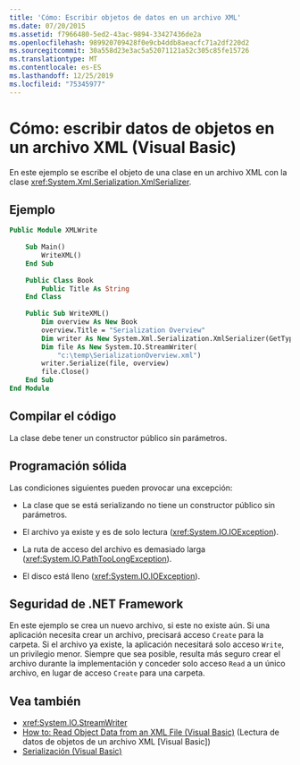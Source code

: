 ```yaml
---
title: 'Cómo: Escribir objetos de datos en un archivo XML'
ms.date: 07/20/2015
ms.assetid: f7966480-5ed2-43ac-9894-33427436de2a
ms.openlocfilehash: 989920709428f0e9cb4ddb8aeacfc71a2df220d2
ms.sourcegitcommit: 30a558d23e3ac5a52071121a52c305c85fe15726
ms.translationtype: MT
ms.contentlocale: es-ES
ms.lasthandoff: 12/25/2019
ms.locfileid: "75345977"
---
```

# <a name="how-to-write-object-data-to-an-xml-file-visual-basic"></a>Cómo: escribir datos de objetos en un archivo XML (Visual Basic)
En este ejemplo se escribe el objeto de una clase en un archivo XML con la clase <xref:System.Xml.Serialization.XmlSerializer>.  
  
## <a name="example"></a>Ejemplo  
  
```vb  
Public Module XMLWrite  
  
    Sub Main()  
        WriteXML()  
    End Sub  
  
    Public Class Book  
        Public Title As String  
    End Class  
  
    Public Sub WriteXML()  
        Dim overview As New Book  
        overview.Title = "Serialization Overview"  
        Dim writer As New System.Xml.Serialization.XmlSerializer(GetType(Book))  
        Dim file As New System.IO.StreamWriter(  
            "c:\temp\SerializationOverview.xml")  
        writer.Serialize(file, overview)  
        file.Close()  
    End Sub  
End Module  
```  
  
## <a name="compile-the-code"></a>Compilar el código  
 La clase debe tener un constructor público sin parámetros.  
  
## <a name="robust-programming"></a>Programación sólida  
 Las condiciones siguientes pueden provocar una excepción:  
  
- La clase que se está serializando no tiene un constructor público sin parámetros.  
  
- El archivo ya existe y es de solo lectura (<xref:System.IO.IOException>).  
  
- La ruta de acceso del archivo es demasiado larga (<xref:System.IO.PathTooLongException>).  
  
- El disco está lleno (<xref:System.IO.IOException>).  
  
## <a name="net-framework-security"></a>Seguridad de .NET Framework  
 En este ejemplo se crea un nuevo archivo, si este no existe aún. Si una aplicación necesita crear un archivo, precisará acceso `Create` para la carpeta. Si el archivo ya existe, la aplicación necesitará solo acceso `Write`, un privilegio menor. Siempre que sea posible, resulta más seguro crear el archivo durante la implementación y conceder solo acceso `Read` a un único archivo, en lugar de acceso `Create` para una carpeta.  
  
## <a name="see-also"></a>Vea también

- <xref:System.IO.StreamWriter>
- [How to: Read Object Data from an XML File (Visual Basic)](../../../../visual-basic/programming-guide/concepts/serialization/how-to-read-object-data-from-an-xml-file.md) (Lectura de datos de objetos de un archivo XML [Visual Basic])
- [Serialización (Visual Basic)](../../../../visual-basic/programming-guide/concepts/serialization/index.md)
